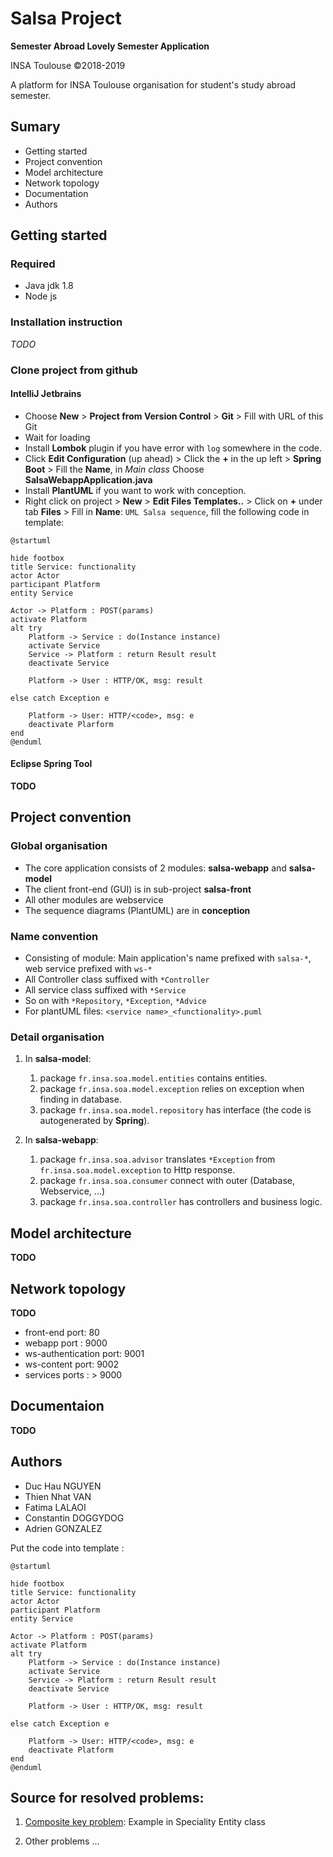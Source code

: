 # Salsa Project

**Semester Abroad Lovely Semester Application** 

INSA Toulouse ©2018-2019

A platform for INSA Toulouse organisation for student's study abroad semester.

## Sumary
* Getting started
* Project convention
* Model architecture
* Network topology
* Documentation
* Authors

## Getting started
### Required
* Java jdk 1.8
* Node js

### Installation instruction
*TODO*

### Clone project from github
#### IntelliJ Jetbrains
* Choose **New** > **Project from Version Control** > **Git** > Fill with URL of this Git
* Wait for loading
* Install **Lombok** plugin if you have error with `log` somewhere in the code.
* Click **Edit Configuration** (up ahead) > 
Click the **+** in the up left > **Spring Boot** > Fill the **Name**, 
in *Main class* Choose **SalsaWebappApplication.java**
* Install **PlantUML** if you want to work with conception.
* Right click on project > **New** > **Edit Files Templates..** > 
Click on **+** under tab **Files** > Fill in **Name**: `UML Salsa sequence`, fill the following code in template: 
```
@startuml

hide footbox
title Service: functionality
actor Actor
participant Platform
entity Service

Actor -> Platform : POST(params)
activate Platform
alt try
    Platform -> Service : do(Instance instance)
    activate Service
    Service -> Platform : return Result result
    deactivate Service
    
    Platform -> User : HTTP/OK, msg: result
    
else catch Exception e
    
    Platform -> User: HTTP/<code>, msg: e
    deactivate Plarform
end
@enduml
```

#### Eclipse Spring Tool
**TODO**

## Project convention
### Global organisation
* The core application consists of 2 modules: **salsa-webapp** and **salsa-model**
* The client front-end (GUI) is in sub-project **salsa-front**
* All other modules are webservice
* The sequence diagrams (PlantUML) are in **conception**

### Name convention
* Consisting of module: Main application's name prefixed with `salsa-*`, web service prefixed with `ws-*`
* All Controller class suffixed with `*Controller`
* All service class suffixed with `*Service`
* So on with `*Repository`, `*Exception`, `*Advice`
* For plantUML files: `<service name>_<functionality>.puml`

### Detail organisation
1. In **salsa-model**: 
    1. package `fr.insa.soa.model.entities` contains entities.
    1. package `fr.insa.soa.model.exception` relies on exception when finding in database.
    1. package `fr.insa.soa.model.repository` has interface (the code is autogenerated by **Spring**).

1. In **salsa-webapp**:
    1. package `fr.insa.soa.advisor` translates `*Exception` from `fr.insa.soa.model.exception` to Http response.
    1. package `fr.insa.soa.consumer` connect with outer (Database, Webservice, ...)
    1. package `fr.insa.soa.controller` has controllers and business logic.
 
## Model architecture
**TODO**

## Network topology
**TODO**
* front-end port: 80
* webapp port : 9000
* ws-authentication port: 9001
* ws-content port: 9002
* services ports : > 9000

## Documentaion
**TODO**

## Authors
* Duc Hau NGUYEN
* Thien Nhat VAN
* Fatima LALAOI
* Constantin DOGGYDOG
* Adrien GONZALEZ

Put the code into template : 
```$xslt
@startuml

hide footbox
title Service: functionality
actor Actor
participant Platform
entity Service

Actor -> Platform : POST(params)
activate Platform
alt try
    Platform -> Service : do(Instance instance)
    activate Service
    Service -> Platform : return Result result
    deactivate Service
    
    Platform -> User : HTTP/OK, msg: result
    
else catch Exception e
    
    Platform -> User: HTTP/<code>, msg: e
    deactivate Platform
end
@enduml
```

## Source for resolved problems:

1. [Composite key problem](https://www.callicoder.com/hibernate-spring-boot-jpa-composite-primary-key-example/): Example
in Speciality Entity class

1. Other problems ...
